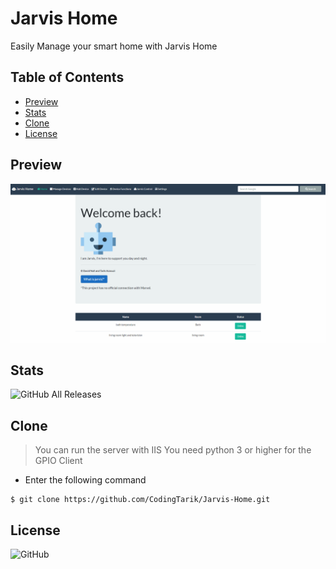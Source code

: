 # Jarvis Home
Easily Manage your smart home with Jarvis Home

## Table of Contents
  - [Preview](#preview)
  - [Stats](#stats)
  - [Clone](#clone)
  - [License](#License)
## Preview
![](preview.gif)

## Stats
![GitHub All Releases](https://img.shields.io/github/downloads/CodingTarik/Jarvis-Home)
## Clone
> You can run the server with IIS
> You need python 3 or higher for the GPIO Client
- Enter the following command
```shell
$ git clone https://github.com/CodingTarik/Jarvis-Home.git
```
## License
![GitHub](https://img.shields.io/github/license/CodingTarik/Jarvis-Home)
 
